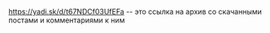 https://yadi.sk/d/t67NDCf03UfEFa -- это ссылка на архив со скачанными постами  и комментариями к ним
